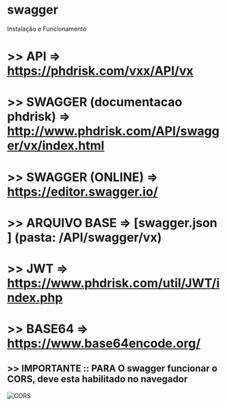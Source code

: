 # swagger
Instalação e Funcionamento

# >> API => https://phdrisk.com/vxx/API/vx
# >> SWAGGER (documentacao phdrisk) => http://www.phdrisk.com/API/swagger/vx/index.html 
# >> SWAGGER (ONLINE) => https://editor.swagger.io/
# >> ARQUIVO BASE => [swagger.json ] (pasta: /API/swagger/vx)
# >> JWT => https://www.phdrisk.com/util/JWT/index.php
# >> BASE64 => https://www.base64encode.org/
## >> IMPORTANTE :: PARA O swagger funcionar o CORS, deve esta habilitado no navegador


![CORS](https://phdrisk.com/API/swagger/uteis/imagem_cor_ativado.png)


